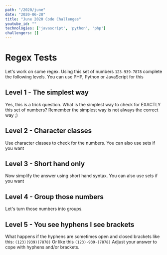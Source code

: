 ```yaml
---
path: "/2020/june"
date: "2020-06-28"
title: "June 2020 Code Challenges"
youtube_id: ""
technologies: ['javascript', 'python', 'php']
challengers: []
---
```


# Regex Tests
Let's work on some regex. Using this set of numbers `123-939-7878` complete the following levels.
You can use PHP, Python or JavaScript for this

## Level 1 - The simplest way
Yes, this is a trick question. What is the simplest way to check for EXACTLY this set of numbers?
Remember the simplest way is not always the correct way ;)
 
## Level 2 - Character classes
Use character classes to check for the numbers. You can also use sets if you want

## Level 3 - Short hand only
Now simplify the answer using short hand syntax. You can also use sets if you want

## Level 4 - Group those numbers
Let's turn those numbers into groups.

## Level 5 - You see hyphens I see brackets
What happens if the hyphens are sometimes open and closed brackets like this:
`(123)(939)(7878)`
Or like this
`(123)-939-(7878)`
Adjust your answer to cope with hyphens and/or brackets.
